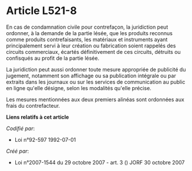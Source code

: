 # Article L521-8

En cas de condamnation civile pour contrefaçon, la juridiction peut ordonner, à la demande de la partie lésée, que les
produits reconnus comme produits contrefaisants, les matériaux et instruments ayant principalement servi à leur création ou
fabrication soient rappelés des circuits commerciaux, écartés définitivement de ces circuits, détruits ou confisqués au
profit de la partie lésée.

La juridiction peut aussi ordonner toute mesure appropriée de publicité du jugement, notamment son affichage ou sa
publication intégrale ou par extraits dans les journaux ou sur les services de communication au public en ligne qu'elle
désigne, selon les modalités qu'elle précise.

Les mesures mentionnées aux deux premiers alinéas sont ordonnées aux frais du contrefacteur.

**Liens relatifs à cet article**

_Codifié par_:

  - Loi n°92-597 1992-07-01

_Créé par_:

  - Loi n°2007-1544 du 29 octobre 2007 - art. 3 () JORF 30 octobre 2007
